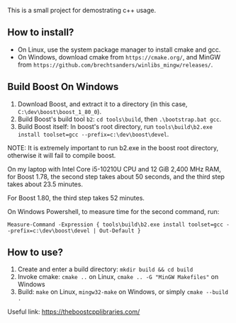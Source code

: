 This is a small project for demostrating c++ usage.

How to install?
---
- On Linux, use the system package manager to install cmake and gcc.
- On Windows, download cmake from `https://cmake.org/`, and MinGW from `https://github.com/brechtsanders/winlibs_mingw/releases/`.

Build Boost On Windows
--------
1. Download Boost, and extract it to a directory (in this case, `C:\dev\boost\boost_1_80_0`).
2. Build Boost's build tool `b2`: `cd tools\build`, then `.\bootstrap.bat gcc`.
3. Build Boost itself: In boost's root directory, run `tools\build\b2.exe install toolset=gcc --prefix=c:\dev\boost\devel`.

NOTE: It is extremely important to run b2.exe in the boost root directory, otherwise it will fail to compile boost. 

On my laptop with Intel Core i5-10210U CPU and 12 GiB 2,400 MHz RAM, for Boost 1.78, the second step takes about 50 seconds,
and the third step takes about 23.5 minutes.

For Boost 1.80, the third step takes 52 minutes.

On Windows Powershell, to measure time for the second command, run:
```
Measure-Command -Expression { tools\build\b2.exe install toolset=gcc --prefix=c:\dev\boost\devel | Out-Default }
```

How to use?
---

1. Create and enter a build directory: `mkdir build && cd build`
2. Invoke cmake: `cmake ..` on Linux, `cmake .. -G "MinGW Makefiles"` on Windows
3. Build: `make` on Linux, `mingw32-make` on Windows, or simply `cmake --build .`

Useful link: https://theboostcpplibraries.com/